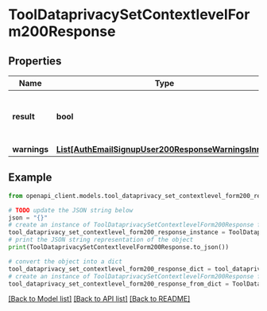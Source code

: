 # ToolDataprivacySetContextlevelForm200Response


## Properties

Name | Type | Description | Notes
------------ | ------------- | ------------- | -------------
**result** | **bool** | Whether the data was properly set or not | 
**warnings** | [**List[AuthEmailSignupUser200ResponseWarningsInner]**](AuthEmailSignupUser200ResponseWarningsInner.md) |  | [optional] 

## Example

```python
from openapi_client.models.tool_dataprivacy_set_contextlevel_form200_response import ToolDataprivacySetContextlevelForm200Response

# TODO update the JSON string below
json = "{}"
# create an instance of ToolDataprivacySetContextlevelForm200Response from a JSON string
tool_dataprivacy_set_contextlevel_form200_response_instance = ToolDataprivacySetContextlevelForm200Response.from_json(json)
# print the JSON string representation of the object
print(ToolDataprivacySetContextlevelForm200Response.to_json())

# convert the object into a dict
tool_dataprivacy_set_contextlevel_form200_response_dict = tool_dataprivacy_set_contextlevel_form200_response_instance.to_dict()
# create an instance of ToolDataprivacySetContextlevelForm200Response from a dict
tool_dataprivacy_set_contextlevel_form200_response_from_dict = ToolDataprivacySetContextlevelForm200Response.from_dict(tool_dataprivacy_set_contextlevel_form200_response_dict)
```
[[Back to Model list]](../README.md#documentation-for-models) [[Back to API list]](../README.md#documentation-for-api-endpoints) [[Back to README]](../README.md)


